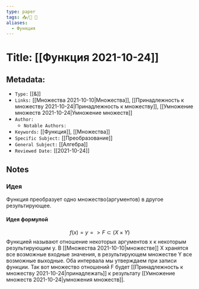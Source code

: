```yaml
---
type: paper
tags: 📥️/📜️ 🔢
aliases:
  - Функция
---
```




# Title: **[[Функция 2021-10-24]]**


## Metadata:

- `Type:` [[&]]
- `Links:` [[Множества 2021-10-10|Множества]], [[Принадлежность к множеству 2021-10-24|Принадлежность к множеству]], [[Умножение множеств 2021-10-24|Умножение множеств]]
- `Author:` 
	- `Notable Authors:` 
- `Keywords:` [[Функция]], [[Множества]]
- `Specific Subject:` [[Преобразование]]
- `General Subject:` [[Алгебра]]
- `Reviewed Date:` [[2021-10-24]]

## Notes

### Идея
Функция преобразует одно множество(аргументов) в другое результирующее.

#### Идея формулой
$$f(x) = y => F \subset (X \times Y)$$
Функцией называют отношение некоторых аргументов x к некоторым результирующим y. В [[Множества 2021-10-10|множестве]] X хранятся все возможные входные значения, в результирующем множестве Y все возможные выходные. Оба интервала мы утверждаем при записи функции. Так вот множество отношений F будет [[Принадлежность к множеству 2021-10-24|принадлежать]] к результату [[Умножение множеств 2021-10-24|умножения множеств]].